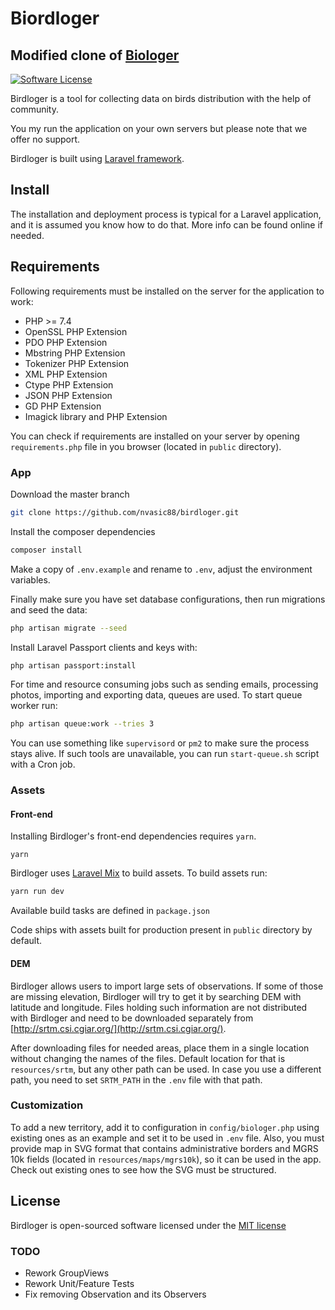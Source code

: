 # Biordloger

## Modified clone of [Biologer](https://github.com/Biologer/Biologer)

[![Software License](https://img.shields.io/badge/license-MIT-brightgreen.svg?style=flat-square)](LICENSE)

Birdloger is a tool for collecting data on birds distribution with the help of community.

You my run the application on your own servers but please note that we offer no support.

Birdloger is built using [Laravel framework](https://laravel.com).

## Install

The installation and deployment process is typical for a Laravel application, and it is assumed you know how to do that. More info can be found online if needed.

## Requirements

Following requirements must be installed on the server for the application to work:

- PHP >= 7.4
- OpenSSL PHP Extension
- PDO PHP Extension
- Mbstring PHP Extension
- Tokenizer PHP Extension
- XML PHP Extension
- Ctype PHP Extension
- JSON PHP Extension
- GD PHP Extension
- Imagick library and PHP Extension

You can check if requirements are installed on your server by opening `requirements.php` file in you browser (located in `public` directory).

### App

Download the master branch

```bash
git clone https://github.com/nvasic88/birdloger.git
```

Install the composer dependencies

```bash
composer install
```

Make a copy of `.env.example` and rename to `.env`, adjust the environment variables.

Finally make sure you have set database configurations, then run migrations and seed the data:

```bash
php artisan migrate --seed
```

Install Laravel Passport clients and keys with:

```bash
php artisan passport:install
```

For time and resource consuming jobs such as sending emails, processing photos, importing and exporting data, queues are used. To start queue worker run:

```bash
php artisan queue:work --tries 3
```

You can use something like `supervisord` or `pm2` to make sure the process stays alive. If such tools are unavailable, you can run `start-queue.sh` script with a Cron job.

### Assets

#### Front-end

Installing Birdloger's front-end dependencies requires `yarn`.

```
yarn
```

Birdloger uses [Laravel Mix](https://laravel.com/docs/mix) to build assets.
To build assets run:

```bash
yarn run dev
```

Available build tasks are defined in `package.json`

Code ships with assets built for production present in `public` directory by default.

#### DEM

Birdloger allows users to import large sets of observations. If some of those are missing elevation, Birdloger will try to get it by searching DEM with latitude and longitude. Files holding such information are not distributed with Birdloger and need to be downloaded separately from [http://srtm.csi.cgiar.org/](http://srtm.csi.cgiar.org/).

After downloading files for needed areas, place them in a single location without changing the names of the files. Default location for that is `resources/srtm`, but any other path can be used. In case you use a different path, you need to set `SRTM_PATH` in the `.env` file with that path.

### Customization

To add a new territory, add it to configuration in `config/biologer.php` using existing ones as an example and set it to be used in `.env` file. Also, you must provide map in SVG format that contains administrative borders and MGRS 10k fields (located in `resources/maps/mgrs10k`), so it can be used in the app. Check out existing ones to see how the SVG must be structured.

## License

Birdloger is open-sourced software licensed under the [MIT license](http://opensource.org/licenses/MIT)

### TODO
- Rework GroupViews
- Rework Unit/Feature Tests
- Fix removing Observation and its Observers
